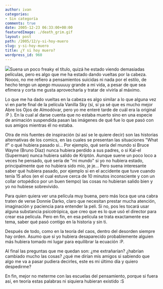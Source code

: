 ```yaml
---
author: ivan
categories:
- Sin categoría
comments: true
date: 2005-12-23 06:33:00+00:00
featuredImage: ./death_grim.gif
layout: post
path: /2005/12/y-si-hoy-muero
slug: y-si-hoy-muero
title: ¿Y si hoy muero?
wordpress_id: 960
---
```


[![](https://photos1.blogger.com/blogger/5311/455/320/death_grim.gif)](http://photos1.blogger.com/blogger/5311/455/1600/death_grim.gif)Suena un poco freaky el título, quizá he estado viendo demasiadas películas, pero es algo que me ha estado dando vueltas por la cabeza. Noooo, no me refiero a pensamientos suicidas ni nada por el estilo, de hecho tengo un apego muuuuuy grande a mi vida, a pesar de que sea efímera y corta me gusta aprovecharla y tratar de vivirla al máximo.

Lo que me ha dado vueltas en la cabeza es algo similar a lo que alguna vez vi en parte final de la película Vanilla Sky (sí, sí ya sé que es mucho mejor Abre los Ojos de Almodóvar, pero yo me enteré tarde de cuál era la original :P ). En la cual al darse cuenta que no estaba muerto sino en una especie de animación suspendida pasan las imágenes de qué fue lo que pasó con sus amigos mientras él no estaba.

Otra de mis fuentes de inspiración (si así se le quiere decir) son las historias alternativas de los comics, en las cuales se presentan las situaciones "What if" o qué hubiera pasado si... Por ejemplo, qué sería del mundo si Bruce Wayne (Bruno Díaz) nunca hubiera perdido a sus padres, o si Kal-el (Superman) nunca hubiera salido de Kriptón. Aunque suene un poco loco a veces he pensado, qué sería de "mi mundo" si yo no hubiera estado, principalmente que no hubiera sido mío, je je... Pero suena interesante saber qué hubiera pasado, por ejemplo si en el accidente que tuve cuando tenía 15 años (en el cual estuve cerca de 10 minutos inconsciente y con un collar ortopédico por un buen tiempo) las cosas no hubieran salido bien y yo no hubiese sobrevivido.

Para quien quiera ver una película muy buena, pero más loca que una cabra traten de verse Donnie Darko, claro que necesitan prestar mucha atención, imaginación y paciencia para entender la peli. Si no, pos les tocará usar alguna substancia psicotrópica, que creo que es lo que usó el director para crear esa película. Pero en fin, en esa película se trata exactamente ese tema, saber qué pasó contigo en la historia y sin ti.

Después de todo, como en la teoría del caos, dentro del desorden siempre hay orden. Asumo que si yo hubiera desaparecido probablemente alguien más hubiera tomado mi lugar para equilibrar la ecuación :P.

Al final las preguntas que me quedan son: ¿me extrañarían? ¿habrían cambiado mucho las cosas? ¿qué me dirían mis amigos si sabiendo que algo me va a pasar pudiera decirles, este es mi último día y quiero despedirme?

En fin, mejor no meterme con las escuelas del pensamiento, porque si fuera así, en teoría estas palabras ni siquiera hubieran existido :S
